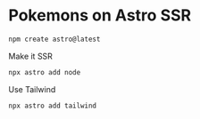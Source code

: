 # Pokemons on Astro SSR

```sh
npm create astro@latest 
```

Make it SSR
```sh
npx astro add node
```

Use Tailwind
```sh
npx astro add tailwind
```
